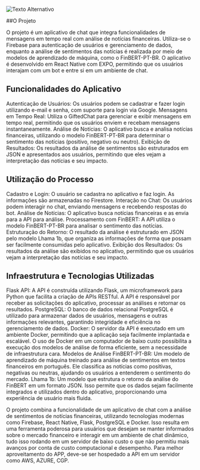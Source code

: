 ![Texto Alternativo](https://i.ibb.co/210VTYs9/Sem-nome-1080-x-720-px.png)

##O Projeto

O projeto é um aplicativo de chat que integra funcionalidades de mensagens em tempo real com análise de notícias financeiras. Utiliza-se o Firebase para autenticação de usuários e gerenciamento de dados, enquanto a análise de sentimentos das notícias é realizada por meio de modelos de aprendizado de máquina, como o FinBERT-PT-BR. O aplicativo é desenvolvido em React Native com EXPO, permitindo que os usuários interajam com um bot e entre si em um ambiente de chat.

## Funcionalidades do Aplicativo
Autenticação de Usuários: Os usuários podem se cadastrar e fazer login utilizando e-mail e senha, com suporte para login via Google.
Mensagens em Tempo Real: Utiliza o GiftedChat para gerenciar e exibir mensagens em tempo real, permitindo que os usuários enviem e recebam mensagens instantaneamente.
Análise de Notícias: O aplicativo busca e analisa notícias financeiras, utilizando o modelo FinBERT-PT-BR para determinar o sentimento das notícias (positivo, negativo ou neutro).
Exibição de Resultados: Os resultados da análise de sentimentos são estruturados em JSON e apresentados aos usuários, permitindo que eles vejam a interpretação das notícias e seu impacto.

## Utilização do Processo
Cadastro e Login: O usuário se cadastra no aplicativo e faz login. As informações são armazenadas no Firestore.
Interação no Chat: Os usuários podem interagir no chat, enviando mensagens e recebendo respostas do bot.
Análise de Notícias: O aplicativo busca notícias financeiras e as envia para a API para análise.
Processamento com FinBERT: A API utiliza o modelo FinBERT-PT-BR para analisar o sentimento das notícias.
Estruturação do Retorno: O resultado da análise é estruturado em JSON pelo modelo Lhama 1b, que organiza as informações de forma que possam ser facilmente consumidas pelo aplicativo.
Exibição dos Resultados: Os resultados da análise são exibidos no aplicativo, permitindo que os usuários vejam a interpretação das notícias e seu impacto.

## Infraestrutura e Tecnologias Utilizadas
Flask API: A API é construída utilizando Flask, um microframework para Python que facilita a criação de APIs RESTful. A API é responsável por receber as solicitações do aplicativo, processar as análises e retornar os resultados.
PostgreSQL: O banco de dados relacional PostgreSQL é utilizado para armazenar dados de usuários, mensagens e outras informações relevantes, garantindo integridade e eficiência no gerenciamento de dados.
Docker: O servidor da API é executado em um ambiente Docker, permitindo que a aplicação seja facilmente implantada e escalável. O uso de Docker em um computador de baixo custo possibilita a execução dos modelos de análise de forma eficiente, sem a necessidade de infraestrutura cara.
Modelos de Análise
FinBERT-PT-BR: Um modelo de aprendizado de máquina treinado para análise de sentimentos em textos financeiros em português. Ele classifica as notícias como positivas, negativas ou neutras, ajudando os usuários a entenderem o sentimento do mercado.
Lhama 1b: Um modelo que estrutura o retorno da análise do FinBERT em um formato JSON. Isso permite que os dados sejam facilmente integrados e utilizados dentro do aplicativo, proporcionando uma experiência de usuário mais fluida.

O projeto combina a funcionalidade de um aplicativo de chat com a análise de sentimentos de notícias financeiras, utilizando tecnologias modernas como Firebase, React Native, Flask, PostgreSQL e Docker. Isso resulta em uma ferramenta poderosa para usuários que desejam se manter informados sobre o mercado financeiro e interagir em um ambiente de chat dinâmico, tudo isso rodando em um servidor de baixo custo o que não permitiu mais avanços por conta de custo computacional e desempenho. Para melhor aproveitamento do APP, deve-se ser hospedado a API em um servidor como AWS, AZURE, CGP.
